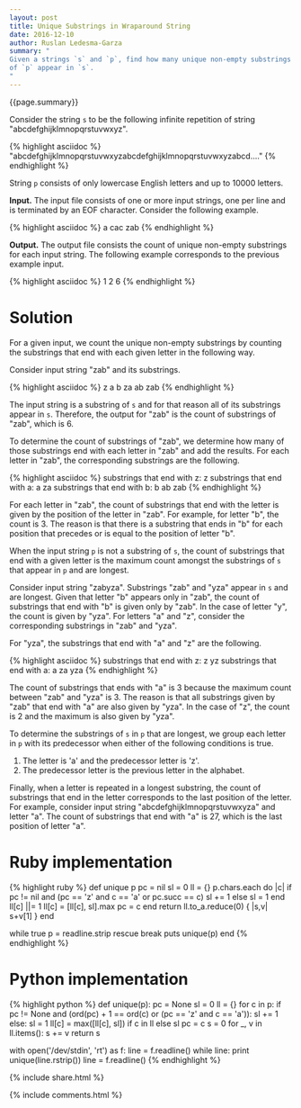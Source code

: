 ```yaml
---
layout: post
title: Unique Substrings in Wraparound String
date: 2016-12-10
author: Ruslan Ledesma-Garza
summary: "
Given a strings `s` and `p`, find how many unique non-empty substrings
of `p` appear in `s`.
"
---
```


{{page.summary}}

Consider the string `s` to be the following infinite repetition of string
"abcdefghijklmnopqrstuvwxyz".

{% highlight asciidoc %}
"abcdefghijklmnopqrstuvwxyzabcdefghijklmnopqrstuvwxyzabcd...."
{% endhighlight %}

String `p` consists of only lowercase English letters and up to 10000 letters.

**Input.**
The input file consists of one or more input strings, one per line and
is terminated by an EOF character. Consider the following example.

{% highlight asciidoc %}
a
cac
zab
{% endhighlight %}

**Output.**
The output file consists the count of unique non-empty substrings for
each input string. The following example corresponds to the previous
example input.

{% highlight asciidoc %}
1
2
6
{% endhighlight %}

# Solution

For a given input, we count the unique non-empty substrings by
counting the substrings that end with each given letter in the
following way.

Consider input string "zab" and its substrings.

{% highlight asciidoc %}
z
a
b
za
ab
zab
{% endhighlight %}

The input string is a substring of `s` and for that reason all of its
substrings appear in `s`. Therefore, the output for "zab" is the count
of substrings of "zab", which is 6.

To determine the count of substrings of "zab", we determine how many
of those substrings end with each letter in "zab" and add the
results.
For each letter in "zab", the corresponding substrings are the
following.

{% highlight asciidoc %}
substrings that end with z:
  z
substrings that end with a:
  a
  za
substrings that end with b:
  b
  ab
  zab
{% endhighlight %}

For each letter in "zab", the count of substrings that end with the
letter is given by the position of the letter in "zab". For example,
for letter "b", the count is 3.
The reason is that there is a substring that ends in "b" for each
position that precedes or is equal to the position of letter "b".

When the input string `p` is not a substring of `s`, the count of
substrings that end with a given letter is the maximum count amongst
the substrings of `s` that appear in `p` and are longest.

Consider input string "zabyza".
Substrings "zab" and "yza" appear in `s` and are longest.
Given that letter "b" appears only in "zab", the count of substrings
that end with "b" is given only by "zab".
In the case of letter "y", the count is given by "yza".
For letters "a" and "z", consider the corresponding substrings in
"zab" and "yza".

For "yza", the substrings that end with "a" and "z" are the
following.

{% highlight asciidoc %}
substrings that end with z:
  z
  yz
substrings that end with a:
  a
  za
  yza
{% endhighlight %}

The count of substrings that ends with "a" is 3 because the maximum
count between "zab" and "yza" is 3.
The reason is that all substrings given by "zab" that end with "a" are
also given by "yza".
In the case of "z", the count is 2 and the maximum is also given by "yza".

To determine the substrings of `s` in `p` that are longest, we
group each letter in `p` with its predecessor when either of the
following conditions is true.

1. The letter is 'a' and the predecessor letter is 'z'.
2. The predecessor letter is the previous letter in the alphabet.

Finally, when a letter is repeated in a longest substring, the count
of substrings that end in the letter corresponds to the last position
of the letter. For example, consider input string
"abcdefghijklmnopqrstuvwxyza" and letter "a". The count of substrings
that end with "a" is 27, which is the last position of letter "a".

# Ruby implementation

{% highlight ruby %}
def unique p
  pc = nil
  sl = 0
  ll = {}
  p.chars.each do |c|
    if pc != nil and (pc == 'z' and c == 'a' or pc.succ == c)
      sl += 1
    else
      sl = 1
    end
    ll[c] ||= 1
    ll[c] = [ll[c], sl].max
    pc = c
  end
  return ll.to_a.reduce(0) { |s,v| s+v[1] }
end

while true
  p = readline.strip rescue break
  puts unique(p)
end
{% endhighlight %}

# Python implementation

{% highlight python %}
def unique(p):
  pc = None
  sl = 0
  ll = {}
  for c in p:
    if pc != None and (ord(pc) + 1 == ord(c) or (pc == 'z' and c == 'a')):
      sl += 1
    else:
      sl = 1
    ll[c] = max([ll[c], sl]) if c in ll else sl
    pc = c
  s = 0
  for _, v in ll.items():
      s += v
  return s

with open('/dev/stdin', 'rt') as f:
  line = f.readline()
  while line:
    print unique(line.rstrip())
    line = f.readline()
{% endhighlight %}



{% include share.html %}

{% include comments.html %}
